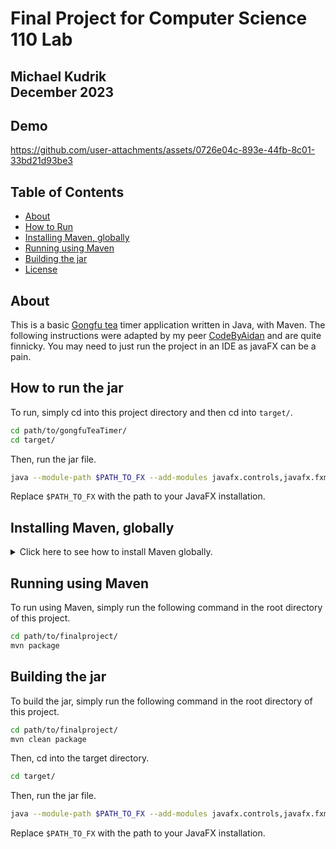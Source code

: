 # Final Project for Computer Science 110 Lab
Michael Kudrik    
December 2023
---
## Demo


https://github.com/user-attachments/assets/0726e04c-893e-44fb-8c01-33bd21d93be3



## Table of Contents
- [About](#about)
- [How to Run](#how-to-run-the-jar)
- [Installing Maven, globally](#installing-maven-globally)
- [Running using Maven](#running-using-maven)
- [Building the jar](#building-the-jar)
- [License](#license)

## About
This is a basic [Gongfu tea](https://en.wikipedia.org/wiki/Gongfu_tea) timer application written in Java, with Maven. 
The following instructions were adapted by my peer [CodeByAidan](https://github.com/CodeByAidan/finalproject?tab=readme-ov-file#final-project-for-computer-science-110-lab) and are quite finnicky. You may need to just run the project in an IDE as javaFX can be a pain.

## How to run the jar
To run, simply cd into this project directory and then cd into `target/`.

```bash
cd path/to/gongfuTeaTimer/
cd target/
```

Then, run the jar file.

```bash
java --module-path $PATH_TO_FX --add-modules javafx.controls,javafx.fxml -jar .\finalproject-1.0.jar
```

Replace `$PATH_TO_FX` with the path to your JavaFX installation.

## Installing Maven, globally
<details>
  <summary>Click here to see how to install Maven globally.</summary>

To install Maven, first download it [here](https://maven.apache.org/download.cgi) (I recommend
the binary zip archive).

Then, unzip the archive.

1. Press Windows key, type `adva`, and click on the
   `View advanced system settings` option.
   
    ![screenshot of system settings](https://mkyong.com/wp-content/uploads/2009/11/install-maven-windows-1.png)

2. In System Properties dialog, select `Advanced` tab
   and click on the `Environment Variables...` button.

    ![screenshot of environment variables](https://mkyong.com/wp-content/uploads/2009/11/install-maven-windows-2-1.png)

3. In “Environment variables” dialog, `System variables`, click on the
   `New...` button
   and add a `MAVEN_HOME` variable and point it to the
   Maven folder.
   
    ![screenshot of setting Maven_HOME variable](https://mkyong.com/wp-content/uploads/2009/11/install-maven-windows-2-2.png)

4. In system variables, find `PATH`, click on the
   `Edit...` button. In “Edit environment variable”
   dialog, click on the `New` button and add this
   `%MAVEN_HOME%\bin\`.

    ![screenshot of editing PATH variable](https://mkyong.com/wp-content/uploads/2009/11/install-maven-windows-3.png)

5. Open a new command prompt and type `mvn -version` to
   verify the installation.

```text
C:\Users\mike>mvn --version
Apache Maven 3.9.6 (bc0240f3c744dd6b6ec2920b3cd08dcc295161ae)
Maven home: C:\Apache\Maven
Java version: 21.0.1, vendor: Oracle Corporation, runtime: C:\Program Files\Java\jdk-21
Default locale: en_US, platform encoding: UTF-8
OS name: "windows 11", version: "10.0", arch: "amd64", family: "windows"

C:\Users\mike>echo %MAVEN_HOME%
C:\Apache\Maven

C:\Users\mike>
```

</details>

## Running using Maven
To run using Maven, simply run the following command in the root directory of this project.

```bash
cd path/to/finalproject/
mvn package
```

## Building the jar
To build the jar, simply run the following command in the root directory of this project.

```bash
cd path/to/finalproject/
mvn clean package
```

Then, cd into the target directory.

```bash
cd target/
```

Then, run the jar file.

```bash
java --module-path $PATH_TO_FX --add-modules javafx.controls,javafx.fxml -jar .\finalproject-1.0.jar
```

Replace `$PATH_TO_FX` with the path to your JavaFX installation.

